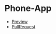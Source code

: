 # Phone-App


* [Preview](https://olegbabiuk.github.io/Phone-App/)
* [PullRequest](https://github.com/OlegBabiuk/Phone-App/pull/1/files)
